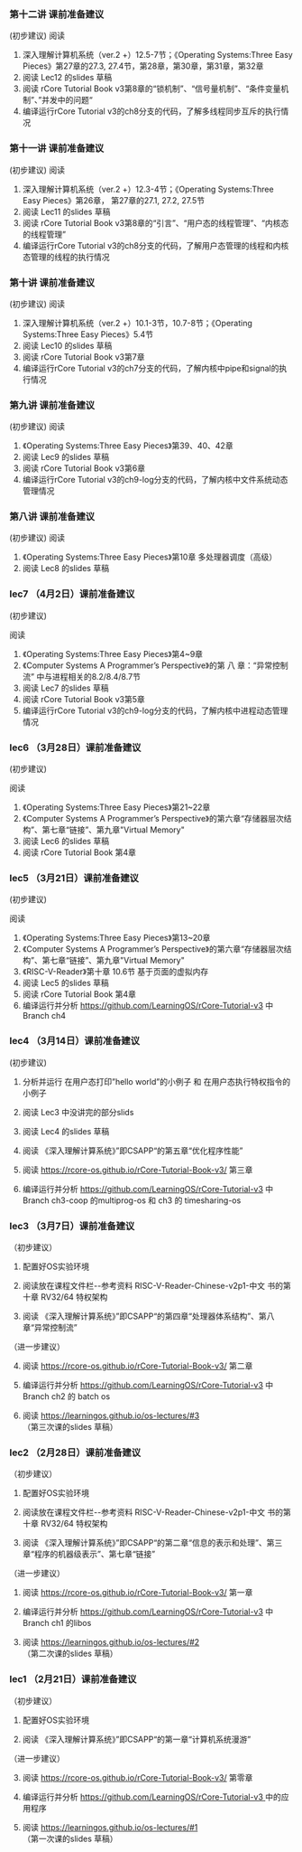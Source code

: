 ### 第十二讲 课前准备建议
(初步建议)
阅读
1. 深入理解计算机系统（ver.2 +）12.5-7节；《Operating Systems:Three Easy Pieces》第27章的27.3, 27.4节，第28章，第30章，第31章，第32章
2. 阅读 Lec12 的slides 草稿
3. 阅读 rCore Tutorial Book v3第8章的“锁机制”、“信号量机制”、“条件变量机制”、”并发中的问题“
4. 编译运行rCore Tutorial v3的ch8分支的代码，了解多线程同步互斥的执行情况

### 第十一讲 课前准备建议
(初步建议)
阅读
1. 深入理解计算机系统（ver.2 +）12.3-4节；《Operating Systems:Three Easy Pieces》第26章， 第27章的27.1, 27.2, 27.5节
2. 阅读 Lec11 的slides 草稿
3. 阅读 rCore Tutorial Book v3第8章的“引言”、“用户态的线程管理”、“内核态的线程管理”
4. 编译运行rCore Tutorial v3的ch8分支的代码，了解用户态管理的线程和内核态管理的线程的执行情况

### 第十讲 课前准备建议
(初步建议)
阅读
1. 深入理解计算机系统（ver.2 +）10.1-3节，10.7-8节；《Operating Systems:Three Easy Pieces》5.4节
1. 阅读 Lec10 的slides 草稿
2. 阅读 rCore Tutorial Book v3第7章
3. 编译运行rCore Tutorial v3的ch7分支的代码，了解内核中pipe和signal的执行情况

### 第九讲 课前准备建议
(初步建议)
阅读
1. 《Operating Systems:Three Easy Pieces》第39、40、42章
2. 阅读 Lec9 的slides 草稿
3. 阅读 rCore Tutorial Book v3第6章
4. 编译运行rCore Tutorial v3的ch9-log分支的代码，了解内核中文件系统动态管理情况

### 第八讲 课前准备建议
(初步建议)
阅读
1. 《Operating Systems:Three Easy Pieces》第10章 多处理器调度（高级）
2. 阅读 Lec8 的slides 草稿

### lec7 （4月2日）课前准备建议
(初步建议)

阅读
1. 《Operating Systems:Three Easy Pieces》第4~9章
2. 《Computer Systems A Programmer’s Perspective》的第 八 章：“异常控制流” 中与进程相关的8.2/8.4/8.7节
3. 阅读 Lec7 的slides 草稿
4. 阅读 rCore Tutorial Book v3第5章
5. 编译运行rCore Tutorial v3的ch9-log分支的代码，了解内核中进程动态管理情况

### lec6 （3月28日）课前准备建议

(初步建议)

阅读
1. 《Operating Systems:Three Easy Pieces》第21~22章
2. 《Computer Systems A Programmer’s Perspective》的第六章“存储器层次结构”、第七章“链接”、第九章"Virtual Memory"
3. 阅读 Lec6 的slides 草稿
4. 阅读 rCore Tutorial Book 第4章


### lec5 （3月21日）课前准备建议

(初步建议)

阅读
1. 《Operating Systems:Three Easy Pieces》第13~20章
2. 《Computer Systems A Programmer’s Perspective》的第六章“存储器层次结构”、第七章“链接”、第九章"Virtual Memory"
3. 《RISC-V-Reader》第十章 10.6节 基于页面的虚拟内存
4. 阅读 Lec5 的slides 草稿
5. 阅读 rCore Tutorial Book 第4章
6. 编译运行并分析 https://github.com/LearningOS/rCore-Tutorial-v3 中 Branch ch4
   

### lec4 （3月14日）课前准备建议

(初步建议)

1.  分析并运行 在用户态打印”hello world”的小例子  和  在用户态执行特权指令的小例子 

2. 阅读 Lec3 中没讲完的部分slids

3. 阅读 Lec4 的slides 草稿

4. 阅读 《深入理解计算系统》”即CSAPP“的第五章“优化程序性能”

5. 阅读 https://rcore-os.github.io/rCore-Tutorial-Book-v3/  第三章

6. 编译运行并分析 https://github.com/LearningOS/rCore-Tutorial-v3 中 Branch ch3-coop 的multiprog-os 和 ch3 的 timesharing-os
 
### lec3 （3月7日）课前准备建议

（初步建议）

1.  配置好OS实验环境

2. 阅读放在课程文件栏--参考资料 RISC-V-Reader-Chinese-v2p1-中文 书的第十章 RV32/64 特权架构

3. 阅读 《深入理解计算系统》”即CSAPP“的第四章“处理器体系结构”、第八章“异常控制流”

（进一步建议）

4. 阅读 https://rcore-os.github.io/rCore-Tutorial-Book-v3/  第二章

5. 编译运行并分析 https://github.com/LearningOS/rCore-Tutorial-v3 中 Branch  ch2 的 batch os

6. 阅读 https://learningos.github.io/os-lectures/#3 （第三次课的slides 草稿）

### lec2 （2月28日）课前准备建议

（初步建议）

1.  配置好OS实验环境

2. 阅读放在课程文件栏--参考资料 RISC-V-Reader-Chinese-v2p1-中文 书的第十章 RV32/64 特权架构

3. 阅读 《深入理解计算系统》”即CSAPP“的第二章“信息的表示和处理”、第三章“程序的机器级表示”、第七章“链接”

（进一步建议）

1. 阅读 https://rcore-os.github.io/rCore-Tutorial-Book-v3/  第一章

2. 编译运行并分析 https://github.com/LearningOS/rCore-Tutorial-v3 中 Branch ch1 的libos

3. 阅读 https://learningos.github.io/os-lectures/#2 （第二次课的slides 草稿）

### lec1 （2月21日）课前准备建议

（初步建议）

1.  配置好OS实验环境

2. 阅读 《深入理解计算系统》”即CSAPP“的第一章“计算机系统漫游”

（进一步建议）

3. 阅读 https://rcore-os.github.io/rCore-Tutorial-Book-v3/  第零章

4. 编译运行并分析 [https://github.com/LearningOS/rCore-Tutorial-v3 ](https://github.com/chyyuu/xv6-lab-2021)中的应用程序

5. 阅读 https://learningos.github.io/os-lectures/#1 （第一次课的slides 草稿）